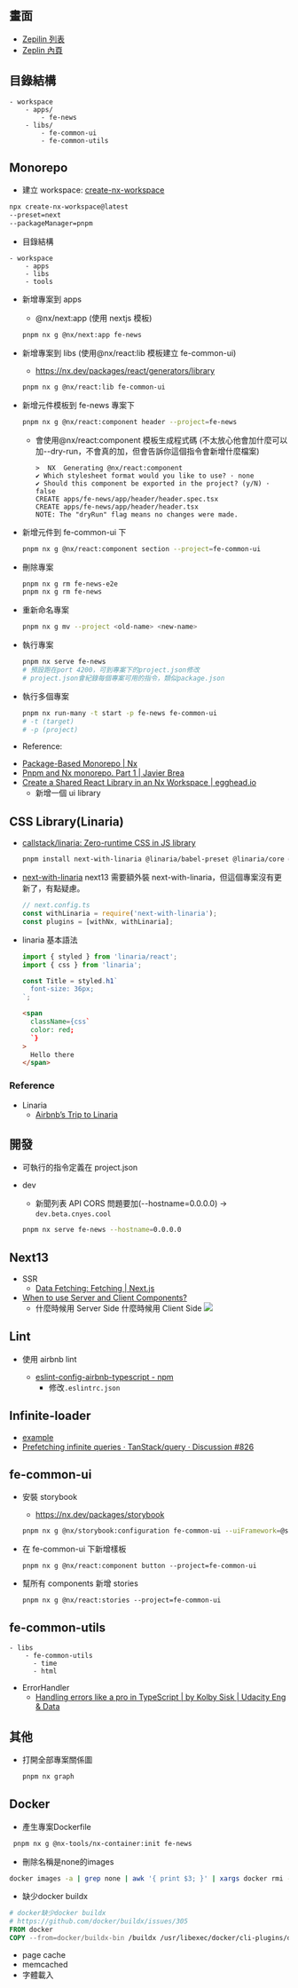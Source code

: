 ## 畫面

- [Zepilin 列表](https://app.zeplin.io/project/576287bda89e8aa7045cfba5/screen/645db4a95b9d821337078288)
- [Zeplin 內頁](https://app.zeplin.io/project/576287bda89e8aa7045cfba5/screen/6451d7ffb5da8d26449e90da)

## 目錄結構

```
- workspace
	- apps/
		- fe-news
	- libs/
		- fe-common-ui
		- fe-common-utils
```

## Monorepo

- 建立 workspace: [create-nx-workspace](https://nx.dev/packages/nx/documents/create-nx-workspace)

```sh
npx create-nx-workspace@latest
--preset=next
--packageManager=pnpm
```

- 目錄結構

```
- workspace
	- apps
	- libs
	- tools
```

- 新增專案到 apps

  - @nx/next:app (使用 nextjs 模板)

  ```sh
  pnpm nx g @nx/next:app fe-news
  ```

- 新增專案到 libs (使用@nx/react:lib 模板建立 fe-common-ui)

  - https://nx.dev/packages/react/generators/library

  ```sh
  pnpm nx g @nx/react:lib fe-common-ui
  ```

- 新增元件模板到 fe-news 專案下

  ```sh
  pnpm nx g @nx/react:component header --project=fe-news
  ```

  - 會使用@nx/react:component 模板生成程式碼
    (不太放心他會加什麼可以加--dry-run，不會真的加，但會告訴你這個指令會新增什麼檔案)

    ```
    >  NX  Generating @nx/react:component
    ✔ Which stylesheet format would you like to use? · none
    ✔ Should this component be exported in the project? (y/N) · false
    CREATE apps/fe-news/app/header/header.spec.tsx
    CREATE apps/fe-news/app/header/header.tsx
    NOTE: The "dryRun" flag means no changes were made.
    ```

- 新增元件到 fe-common-ui 下

  ```sh
  pnpm nx g @nx/react:component section --project=fe-common-ui
  ```

- 刪除專案

  ```sh
  pnpm nx g rm fe-news-e2e
  pnpm nx g rm fe-news
  ```

- 重新命名專案

  ```sh
  pnpm nx g mv --project <old-name> <new-name>
  ```

- 執行專案
  ```sh
  pnpm nx serve fe-news
  # 預設跑在port 4200，可到專案下的project.json修改
  # project.json會紀錄每個專案可用的指令，類似package.json
  ```
- 執行多個專案

  ```sh
  pnpm nx run-many -t start -p fe-news fe-common-ui
  # -t (target)
  # -p (project)
  ```
  
*  Reference: 
  - [Package-Based Monorepo | Nx](https://nx.dev/tutorials/package-based-repo-tutorial)
  - [Pnpm and Nx monorepo. Part 1 | Javier Brea](https://www.javierbrea.com/blog/pnpm-nx-monorepo-01/)
  - [Create a Shared React Library in an Nx Workspace | egghead.io](https://egghead.io/lessons/react-create-a-shared-react-library-in-an-nx-workspace)
    - 新增一個 ui library

 
## CSS Library(Linaria)
- [callstack/linaria: Zero-runtime CSS in JS library](https://github.com/callstack/linaria)

  ```sh
  pnpm install next-with-linaria @linaria/babel-preset @linaria/core @linaria/react
  ```

- [next-with-linaria](https://github.com/dlehmhus/next-with-linaria)
  next13 需要額外裝 next-with-linaria，但這個專案沒有更新了，有點疑慮。

  ```ts
  // next.config.ts
  const withLinaria = require('next-with-linaria');
  const plugins = [withNx, withLinaria];
  ```

- linaria 基本語法

  ```ts
  import { styled } from 'linaria/react';
  import { css } from 'linaria';

  const Title = styled.h1`
    font-size: 36px;
  `;
  ```

  ```html
  <span
    className={css`
    color: red;
    `}
  >
    Hello there
  </span>
  ```
### Reference
- Linaria
  - [Airbnb’s Trip to Linaria](https://medium.com/airbnb-engineering/airbnbs-trip-to-linaria-dc169230bd12)

## 開發

- 可執行的指令定義在 project.json
- dev

  - 新聞列表 API CORS 問題要加(--hostname=0.0.0.0) → `dev.beta.cnyes.cool`

  ```sh
  pnpm nx serve fe-news --hostname=0.0.0.0
  ```

## Next13

- SSR
  - [Data Fetching: Fetching | Next.js](https://nextjs.org/docs/app/building-your-application/data-fetching/fetching)
- [When to use Server and Client Components?](https://nextjs.org/docs/getting-started/react-essentials#when-to-use-server-and-client-components)
  - 什麼時候用 Server Side 什麼時候用 Client Side
    ![](./whenToUseServerAndClientComponents.png)

## Lint

- 使用 airbnb lint

  - [eslint-config-airbnb-typescript - npm](https://www.npmjs.com/package/eslint-config-airbnb-typescript)
    - 修改`.eslintrc.json`

## Infinite-loader

- [example](https://codesandbox.io/s/react-virtualized-infiniteloader-p7w36?file=/src/App.js)
- [Prefetching infinite queries · TanStack/query · Discussion #826](https://github.com/TanStack/query/discussions/826)

## fe-common-ui

- 安裝 storybook

  - https://nx.dev/packages/storybook

  ```sh
  pnpm nx g @nx/storybook:configuration fe-common-ui --uiFramework=@storybook/react-vite  --tsConfiguration=true
  ```

- 在 fe-common-ui 下新增樣板

  ```
  pnpm nx g @nx/react:component button --project=fe-common-ui
  ```

- 幫所有 components 新增 stories

  ```
  pnpm nx g @nx/react:stories --project=fe-common-ui
  ```

## fe-common-utils

```
- libs
	- fe-common-utils
      - time
      - html
```

- ErrorHandler
  - [Handling errors like a pro in TypeScript | by Kolby Sisk | Udacity Eng & Data](https://engineering.udacity.com/handling-errors-like-a-pro-in-typescript-d7a314ad4991)

## 其他

- 打開全部專案關係圖

  ```sh
  pnpm nx graph
  ```

## Docker 
* 產生專案Dockerfile
```sh
 pnpm nx g @nx-tools/nx-container:init fe-news  
```

* 刪除名稱是none的images
```sh
docker images -a | grep none | awk '{ print $3; }' | xargs docker rmi -f
```
* 缺少docker buildx
```dockerfile
# docker缺少docker buildx
# https://github.com/docker/buildx/issues/305
FROM docker
COPY --from=docker/buildx-bin /buildx /usr/libexec/docker/cli-plugins/docker-buildx
```

* page cache
* memcached
* 字體載入
